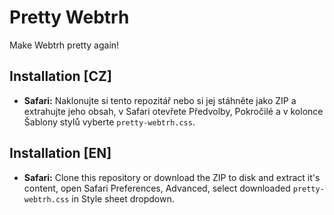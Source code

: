 # Pretty Webtrh

Make Webtrh pretty again!

## Installation [CZ]

- **Safari:** Naklonujte si tento repozitář nebo si jej stáhněte jako ZIP a extrahujte jeho obsah, v Safari otevřete Předvolby, Pokročilé a v kolonce Šablony stylů vyberte `pretty-webtrh.css`.

## Installation [EN]

- **Safari:** Clone this repository or download the ZIP to disk and extract it's content, open Safari Preferences, Advanced, select downloaded `pretty-webtrh.css` in Style sheet dropdown.
